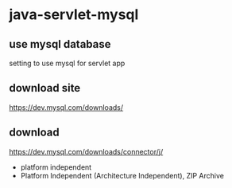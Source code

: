 # java-servlet-mysql

## use mysql database
setting to use mysql for servlet app

## download site
https://dev.mysql.com/downloads/

## download
https://dev.mysql.com/downloads/connector/j/

- platform independent
- Platform Independent (Architecture Independent), ZIP Archive
